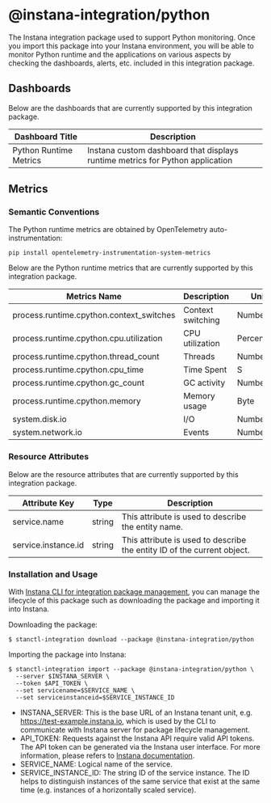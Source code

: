# @instana-integration/python

The Instana integration package used to support Python monitoring. Once you import this package into your Instana environment, you will be able to monitor Python runtime and the applications on various aspects by checking the dashboards, alerts, etc. included in this integration package.

## Dashboards

Below are the dashboards that are currently supported by this integration package.

| Dashboard Title    | Description                    |
|----------------------------|-----------------------|
| Python Runtime Metrics   | Instana custom dashboard that displays runtime metrics for Python application |

## Metrics

### Semantic Conventions

The Python runtime metrics are obtained by OpenTelemetry auto-instrumentation:

```
pip install opentelemetry-instrumentation-system-metrics
```

Below are the Python runtime metrics that are currently supported by this integration package.

| Metrics Name               | Description                   | Unit   |
|----------------------------|-------------------------------|--------|
| process.runtime.cpython.context_switches   | Context switching            | Number |
| process.runtime.cpython.cpu.utilization    | CPU utilization          | Percentage   |
| process.runtime.cpython.thread_count       | Threads  | Number |
| process.runtime.cpython.cpu_time   | Time Spent     | S   |
| process.runtime.cpython.gc_count   | GC activity          | Number   |
| process.runtime.cpython.memory | Memory usage              | Byte   |
| system.disk.io       | I/O  | Number |
| system.network.io       | Events  | Number |


### Resource Attributes

Below are the resource attributes that are currently supported by this integration package.

| Attribute Key              | Type |  Description           |
|----------------------------|-------|------------------------|
| service.name               | string  | This attribute is used to describe the entity name.    |
| service.instance.id        | string  | This attribute is used to describe the entity ID of the current object.  |

### Installation and Usage

With [Instana CLI for integration package management](https://github.com/instana/observability-as-code?tab=readme-ov-file#instana-cli-for-integration-package-management), you can manage the lifecycle of this package such as downloading the package and importing it into Instana.

Downloading the package:

```shell
$ stanctl-integration download --package @instana-integration/python
```

Importing the package into Instana:

```shell
$ stanctl-integration import --package @instana-integration/python \
  --server $INSTANA_SERVER \
  --token $API_TOKEN \
  --set servicename=$SERVICE_NAME \
  --set serviceinstanceid=$SERVICE_INSTANCE_ID
```

- INSTANA_SERVER: This is the base URL of an Instana tenant unit, e.g. https://test-example.instana.io, which is used by the CLI to communicate with Instana server for package lifecycle management.
- API_TOKEN: Requests against the Instana API require valid API tokens. The API token can be generated via the Instana user interface. For more information, please refers to [Instana documentation](https://www.ibm.com/docs/en/instana-observability/current?topic=apis-instana-rest-api#usage-of-api-token).
- SERVICE_NAME: Logical name of the service.
- SERVICE_INSTANCE_ID: The string ID of the service instance. The ID helps to distinguish instances of the same service that exist at the same time (e.g. instances of a horizontally scaled service).
